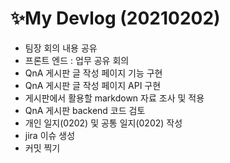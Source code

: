 # ✨My Devlog (20210202)

- 팀장 회의 내용 공유
- 프론트 엔드 : 업무 공유 회의 
- QnA 게시판 글 작성 페이지 기능 구현
- QnA 게시판 글 작성 페이지 API 구현
- 게시판에서 활용할 markdown 자료 조사 및 적용 
- QnA 게시판 backend 코드 검토
- 개인 일지(0202) 및 공통 일지(0202) 작성
- jira 이슈 생성
- 커밋 찍기